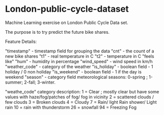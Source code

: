 # London-public-cycle-dataset

Machine Learning exercise on London Public Cycle Data set. 

The purpose is to try predict the future bike shares.

Feature Details:

"timestamp" - timestamp field for grouping the data
"cnt" - the count of a new bike shares
"t1" - real temperature in C
"t2" - temperature in C "feels like"
"hum" - humidity in percentage
"wind_speed" - wind speed in km/h
"weather_code" - category of the weather
"is_holiday" - boolean field - 1 holiday / 0 non holiday
"is_weekend" - boolean field - 1 if the day is weekend
"season" - category field meteorological seasons: 0-spring ; 1-summer; 2-fall; 3-winter.

"weathe_code" category description:
1 = Clear ; mostly clear but have some values with haze/fog/patches of fog/ fog in vicinity
2 = scattered clouds / few clouds
3 = Broken clouds
4 = Cloudy
7 = Rain/ light Rain shower/ Light rain
10 = rain with thunderstorm
26 = snowfall
94 = Freezing Fog
